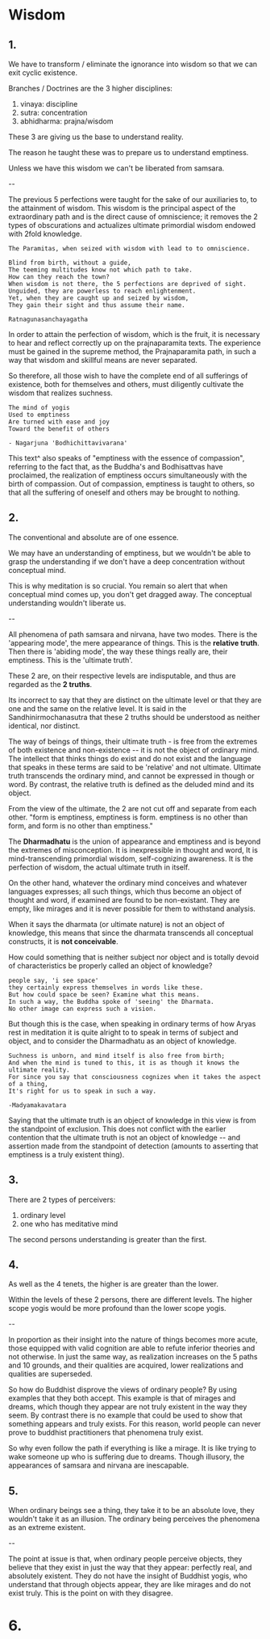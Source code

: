 # Wisdom

## 1.

We have to transform / eliminate the ignorance into wisdom so that we can exit cyclic existence.

Branches / Doctrines are the 3 higher disciplines:

1. vinaya: discipline
2. sutra: concentration
3. abhidharma: prajna/wisdom

These 3 are giving us the base to understand reality.

The reason he taught these was to prepare us to understand emptiness.

Unless we have this wisdom we can't be liberated from samsara. 

-- 

The previous 5 perfections were taught for the sake of our auxiliaries to, to the attainment of wisdom. This wisdom is the principal aspect of the extraordinary path and is the direct cause of omniscience; it removes the 2 types of obscurations and actualizes ultimate primordial wisdom endowed with 2fold knowledge. 

```
The Paramitas, when seized with wisdom with lead to to omniscience.
```

```
Blind from birth, without a guide,
The teeming multitudes know not which path to take.
How can they reach the town?
When wisdom is not there, the 5 perfections are deprived of sight.
Unguided, they are powerless to reach enlightenment.
Yet, when they are caught up and seized by wisdom,
They gain their sight and thus assume their name.

Ratnagunasanchayagatha
```
In order to attain the perfection of wisdom, which is the fruit, it is necessary to hear and reflect correctly up on the prajnaparamita texts. The experience must be gained in the supreme method, the Prajnaparamita path, in such a way that wisdom and skillful means are never separated.

So therefore, all those wish to have the complete end of all sufferings of existence, both for themselves and others, must diligently cultivate the wisdom that realizes suchness.

```
The mind of yogis
Used to emptiness
Are turned with ease and joy
Toward the benefit of others

- Nagarjuna 'Bodhichittavivarana'
```

This text^ also speaks of "emptiness with the essence of compassion", referring to the fact that, as the Buddha's and Bodhisattvas have proclaimed, the realization of emptiness occurs simultaneously with the birth of compassion. Out of compassion, emptiness is taught to others, so that all the suffering of oneself and others may be brought to nothing.

## 2.

The conventional and absolute are of one essence.

We may have an understanding of emptiness, but we wouldn't be able to grasp the understanding if we don't have a deep concentration without conceptual mind.

This is why meditation is so crucial. You remain so alert that when conceptual mind comes up, you don't get dragged away. The conceptual understanding wouldn't liberate us.

--

All phenomena of path samsara and nirvana, have two modes. There is the 'appearing mode', the mere appearance of things. This is the **relative truth**. Then there is 'abiding mode', the way these things really are, their emptiness. This is the 'ultimate truth'.

These 2 are, on their respective levels are indisputable, and thus are regarded as the **2 truths**. 

Its incorrect to say that they are distinct on the ultimate level or that they are one and the same on the relative level. It is said in the Sandhinirmochanasutra that these 2 truths should be understood as neither identical, nor distinct.

The way of beings of things, their ultimate truth - is free from the extremes of both existence and non-existence -- it is not the object of ordinary mind. The intellect that thinks things do exist and do not exist and the language that speaks in these terms are said to be 'relative' and not ultimate. Ultimate truth transcends the ordinary mind, and cannot be expressed in though or word. By contrast, the relative truth is defined as the deluded mind and its object.

From the view of the ultimate, the 2 are not cut off and separate from each other. "form is emptiness, emptiness is form. emptiness is no other than form, and form is no other than emptiness." 

The **Dharmadhatu** is the union of appearance and emptiness and is beyond the extremes of misconception. It is inexpressible in thought and word, It is mind-transcending primordial wisdom,  self-cognizing awareness. It is the perfection of wisdom, the actual ultimate truth in itself. 

On the other hand, whatever the ordinary mind conceives and whatever languages expresses; all such things, which thus become an object of thought and word, if examined are found to be non-existant. They are empty, like mirages and it is never possible for them to withstand analysis.

When it says the dharmata (or ultimate nature) is not an object of knowledge, this means that since the dharmata transcends all conceptual constructs, it is **not conceivable**. 

How could something that is neither subject nor object and is totally devoid of characteristics be properly called an object of knowledge?

```
people say, 'i see space'
they certainly express themselves in words like these.
But how could space be seen? Examine what this means.
In such a way, the Buddha spoke of 'seeing' the Dharmata.
No other image can express such a vision.
```

But though this is the case, when speaking in ordinary terms of how Aryas rest in meditation it is quite alright to to speak in terms of subject and object, and to consider the Dharmadhatu as an object of knowledge.

```
Suchness is unborn, and mind itself is also free from birth;
And when the mind is tuned to this, it is as though it knows the ultimate reality.
For since you say that consciousness cognizes when it takes the aspect of a thing,
It's right for us to speak in such a way.

-Madyamakavatara
```


Saying that the ultimate truth is an object of knowledge in this view is from the standpoint of exclusion. This does not conflict with the earlier contention that the ultimate truth is not an object of knowledge -- and assertion made from the standpoint of detection (amounts to asserting that emptiness is a truly existent thing).

## 3.

There are 2 types of perceivers:

1. ordinary level
2. one who has meditative mind

The second persons understanding is greater than the first.

## 4.

As well as the 4 tenets, the higher is are greater than the lower.

Within the levels of these 2 persons, there are different levels. The higher scope yogis would be more profound than the lower scope yogis.

--

In proportion  as their insight into the nature of things becomes more acute, those equipped with valid cognition are able to refute inferior theories and not otherwise. In just the same way, as realization increases on the 5 paths and 10 grounds, and their qualities are acquired, lower realizations and qualities are superseded.

So how do Buddhist disprove the views of ordinary people? By using examples that they both accept. This example is that of mirages and dreams, which though they appear are not truly existent in the way they seem. By contrast there is no example that could be used to show that something appears and truly exists. For this reason, world people can never prove to buddhist practitioners that phenomena truly exist. 

So why even follow the path if everything is like a mirage. It is like trying to wake someone up who is suffering due to dreams. Though illusory, the appearances of samsara and nirvana are inescapable. 


## 5.

When ordinary beings see a thing, they take it to be an absolute love, they wouldn't take it as an illusion. The ordinary being perceives the phenomena as an extreme existent. 

-- 

The point at issue is that, when ordinary people perceive objects, they believe that they exist in just the way that they appear: perfectly real, and absolutely existent. They do not have the insight of Buddhist yogis, who understand that through objects appear, they are like mirages and do not exist truly. This is the point on with they disagree. 

# 6.




